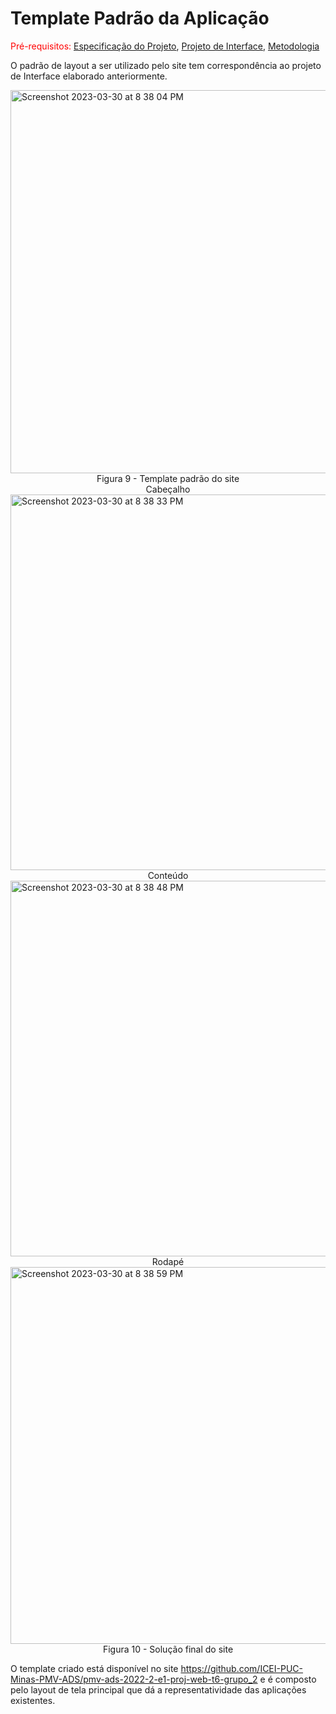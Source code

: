 # Template Padrão da Aplicação

<span style="color:red">Pré-requisitos: <a href="2-Especificação do Projeto.md"> Especificação do Projeto</a></span>, <a href="3-Projeto de Interface.md"> Projeto de Interface</a>, <a href="4-Metodologia.md"> Metodologia</a>

O padrão de layout a ser utilizado pelo site tem correspondência ao projeto de Interface elaborado anteriormente.

<img width="613" alt="Screenshot 2023-03-30 at 8 38 04 PM" src="https://user-images.githubusercontent.com/112135152/228988166-8c207a82-bbd8-42ba-84c1-5f3c52fd65f6.png">
<center>Figura 9 - Template padrão do site</center>


<center>Cabeçalho</center>
<img width="601" alt="Screenshot 2023-03-30 at 8 38 33 PM" src="https://user-images.githubusercontent.com/112135152/228988307-8595cf14-8bb3-4ddd-b3be-d6f45d434d43.png">
<center>Conteúdo</center>
<img width="601" alt="Screenshot 2023-03-30 at 8 38 48 PM" src="https://user-images.githubusercontent.com/112135152/228988374-9cf03a1f-5d97-4312-8a10-f94e57c806a3.png">
<center>Rodapé</center>
<img width="603" alt="Screenshot 2023-03-30 at 8 38 59 PM" src="https://user-images.githubusercontent.com/112135152/228988873-3d67a9d8-f6fb-4a2a-8bff-41fc5dc16cd0.png">
<center>Figura 10 - Solução final do site</center>

O template criado está disponível no site https://github.com/ICEI-PUC-Minas-PMV-ADS/pmv-ads-2022-2-e1-proj-web-t6-grupo_2  e é composto pelo layout de tela principal que dá a representatividade das aplicações existentes.


